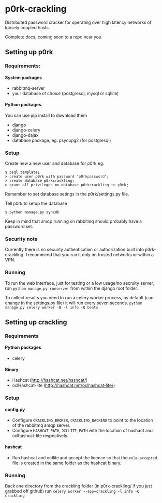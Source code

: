 p0rk-crackling
==============

Distributed password cracker for operating over high latency networks of loosely coupled hosts.

Complete docs, coming soon to a repo near you.

Setting up p0rk
---------------
### Requirements:
#### System packages
- rabbitmq-server
- your database of choice (postgresql, mysql or sqllite)

#### Python packages.
You can use pip install to download them
- django
- django-celery
- django-dajax
- database package, eg. psycopg2 (for postgresql)

### Setup
Create new a new user and database for p0rk eg.
```
$ psql template1
> create user p0rk with password 'p0rkpassword';
> create database p0rkcrackling;
> grant all privileges on database p0rkcrackling to p0rk;
```
Remember to set database setings in the p0rk/settings.py file.

Tell p0rk to setup the database

`$ python manage.py syncdb`

Keep in mind that amqp running on rabbitmq should probably have a password set.


### Security note
Currently there is no security authentication or authorization built into p0rk-crackling.
I recommend that you run it only on trusted networks or within a VPN.

### Running
To run the web interface, just for testing or a low usage/no secruity server, run
`python manage.py runserver` from within the django root folder.

To collect results you need to run a celery worker process, by default (can change in the settings.py file)
it will run every seven seconds.
`python manage.py celery worker -B -l info -Q beats`

Setting up crackling
--------------------
### Requirements
#### Python packages
- celery

#### Binary
- Hashcat (http://hashcat.net/hashcat/)
- oclHashcat-lite (http://hashcat.net/oclhashcat-lite/)

### Setup
#### config.py
- Configure `CRACKLING_BROKER`, `CRACKLING_BACKEND` to point to the
location of the rabbitmq amqp server.
- Configure `HASHCAT_PATH`, `OCLLITE_PATH` with the location of hashact and
oclhashcat-lite respectively.

#### hashcat
- Run hashcat and ocllite and accept the licence so that the `eula.accepted` file is
created in the same folder as the hashcat binary.

### Running
Back one directory from the crackling folder (in p0rk-crackling/ if you just grabbed off github)
run `celery worker --app=crackling -l info -Q crackling`
